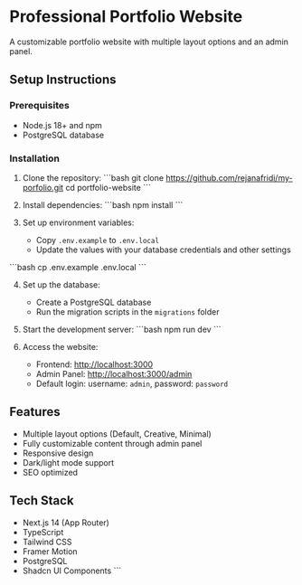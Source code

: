 # Professional Portfolio Website

A customizable portfolio website with multiple layout options and an admin panel.

## Setup Instructions

### Prerequisites

-   Node.js 18+ and npm
-   PostgreSQL database

### Installation

1. Clone the repository:
   \`\`\`bash
   git clone https://github.com/rejanafridi/my-porfolio.git
   cd portfolio-website
   \`\`\`

2. Install dependencies:
   \`\`\`bash
   npm install
   \`\`\`

3. Set up environment variables:
    - Copy `.env.example` to `.env.local`
    - Update the values with your database credentials and other settings

\`\`\`bash
cp .env.example .env.local
\`\`\`

4. Set up the database:

    - Create a PostgreSQL database
    - Run the migration scripts in the `migrations` folder

5. Start the development server:
   \`\`\`bash
   npm run dev
   \`\`\`

6. Access the website:
    - Frontend: [http://localhost:3000](http://localhost:3000)
    - Admin Panel: [http://localhost:3000/admin](http://localhost:3000/admin)
    - Default login: username: `admin`, password: `password`

## Features

-   Multiple layout options (Default, Creative, Minimal)
-   Fully customizable content through admin panel
-   Responsive design
-   Dark/light mode support
-   SEO optimized

## Tech Stack

-   Next.js 14 (App Router)
-   TypeScript
-   Tailwind CSS
-   Framer Motion
-   PostgreSQL
-   Shadcn UI Components
    \`\`\`


